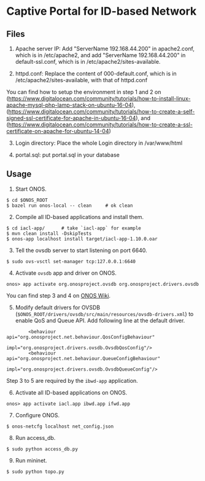 # Captive Portal for ID-based Network

## Files

1. Apache server IP: Add "ServerName 192.168.44.200" in apache2.conf, which is in /etc/apache2, and add "ServerName 192.168.44.200" in default-ssl.conf, which is in /etc/apache2/sites-available.

2. httpd.conf: Replace the content of 000-default.conf, which is in /etc/apache2/sites-available, with that of httpd.conf

You can find how to setup the environment in step 1 and 2 on (https://www.digitalocean.com/community/tutorials/how-to-install-linux-apache-mysql-php-lamp-stack-on-ubuntu-16-04), (https://www.digitalocean.com/community/tutorials/how-to-create-a-self-signed-ssl-certificate-for-apache-in-ubuntu-16-04), and (https://www.digitalocean.com/community/tutorials/how-to-create-a-ssl-certificate-on-apache-for-ubuntu-14-04)

3. Login directory: Place the whole Login directory in /var/www/html

4. portal.sql: put portal.sql in your database

## Usage

1. Start ONOS.
```
$ cd $ONOS_ROOT
$ bazel run onos-local -- clean     # ok clean
```

2. Compile all ID-based applications and install them.
```
$ cd iacl-app/      # take `iacl-app` for example
$ mvn clean install -DskipTests
$ onos-app localhost install target/iacl-app-1.10.0.oar
```

3. Tell the ovsdb server to start listening on port 6640.
```
$ sudo ovs-vsctl set-manager tcp:127.0.0.1:6640
```

4. Activate `ovsdb` app and driver on ONOS.
```
onos> app activate org.onosproject.ovsdb org.onosproject.drivers.ovsdb
```

You can find step 3 and 4 on [ONOS Wiki](https://wiki.onosproject.org/display/ONOS/OVSDB+interaction+and+ONOS+cli+example).

5. Modify default drivers for OVSDB (`$ONOS_ROOT/drivers/ovsdb/src/main/resources/ovsdb-drivers.xml`) to enable QoS and Queue API. Add following line at the default driver.
```
        <behaviour api="org.onosproject.net.behaviour.QosConfigBehaviour"
                   impl="org.onosproject.drivers.ovsdb.OvsdbQosConfig"/>
        <behaviour api="org.onosproject.net.behaviour.QueueConfigBehaviour"
                   impl="org.onosproject.drivers.ovsdb.OvsdbQueueConfig"/>
```

Step 3 to 5 are required by the `ibwd-app` application.

6. Activate all ID-based applications on ONOS.
```
onos> app activate iacl.app ibwd.app ifwd.app
```

7. Configure ONOS.
```
$ onos-netcfg localhost net_config.json
```

8. Run access_db.
```
$ sudo python access_db.py
```

9. Run mininet.
```
$ sudo python topo.py
```
